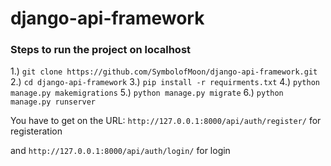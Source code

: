 # django-api-framework

### Steps to run the project on localhost

1.) ```git clone https://github.com/SymbolofMoon/django-api-framework.git```
2.) ```cd django-api-framework```
3.) ```pip install -r requirments.txt```
4.) ```python manage.py makemigrations```
5.) ```python manage.py migrate```
6.) ```python manage.py runserver```

You have to get on the URL: 
```http://127.0.0.1:8000/api/auth/register/```
for registeration

and ```http://127.0.0.1:8000/api/auth/login/``` for login

